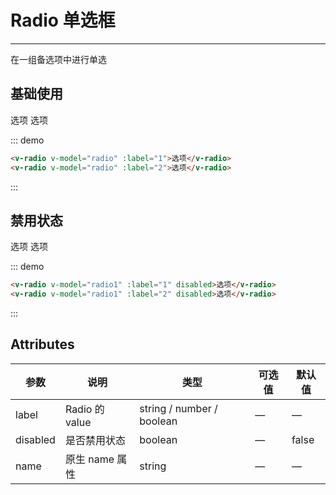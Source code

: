<script>
export default {
    data(){
        return {
            radio: 1,
            radio1: 2
        }
    },
    methods: {
    }
}
</script>

# Radio 单选框
---
在一组备选项中进行单选
## 基础使用
<div class="demo-block">
    <div class="block">
        <v-radio v-model="radio" :label="1">选项</v-radio>
        <v-radio v-model="radio" :label="2">选项</v-radio>
    </div>
</div>

::: demo
```html
<v-radio v-model="radio" :label="1">选项</v-radio>
<v-radio v-model="radio" :label="2">选项</v-radio>
```
:::
## 禁用状态
<div class="demo-block">
    <div class="block">
        <v-radio v-model="radio1" :label="1" disabled>选项</v-radio>
        <v-radio v-model="radio1" :label="2" disabled>选项</v-radio>
    </div>
</div>

::: demo
```html
<v-radio v-model="radio1" :label="1" disabled>选项</v-radio>
<v-radio v-model="radio1" :label="2" disabled>选项</v-radio>
```
:::

## Attributes
| 参数               | 说明                                                     | 类型              | 可选值      | 默认值 |
|--------------------|----------------------------------------------------------|-------------------|-------------|--------|
| label | Radio 的 value | string / number / boolean | — | — |
| disabled | 是否禁用状态 | boolean | — | false  |
| name | 原生 name 属性 | string | — | — |